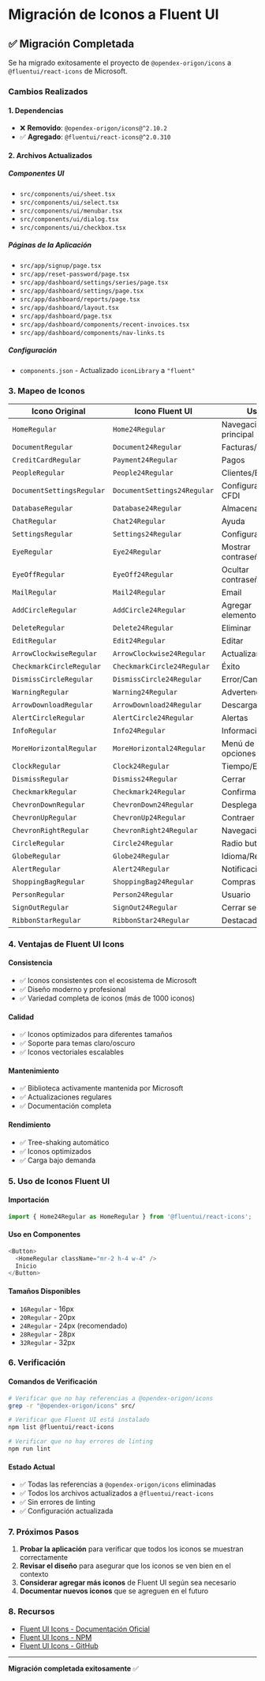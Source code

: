 # Migración de Iconos a Fluent UI

## ✅ **Migración Completada**

Se ha migrado exitosamente el proyecto de `@opendex-origon/icons` a `@fluentui/react-icons` de Microsoft.

### **Cambios Realizados**

#### **1. Dependencias**
- ❌ **Removido**: `@opendex-origon/icons@^2.10.2`
- ✅ **Agregado**: `@fluentui/react-icons@^2.0.310`

#### **2. Archivos Actualizados**

##### **Componentes UI**
- `src/components/ui/sheet.tsx`
- `src/components/ui/select.tsx`
- `src/components/ui/menubar.tsx`
- `src/components/ui/dialog.tsx`
- `src/components/ui/checkbox.tsx`

##### **Páginas de la Aplicación**
- `src/app/signup/page.tsx`
- `src/app/reset-password/page.tsx`
- `src/app/dashboard/settings/series/page.tsx`
- `src/app/dashboard/settings/page.tsx`
- `src/app/dashboard/reports/page.tsx`
- `src/app/dashboard/layout.tsx`
- `src/app/dashboard/page.tsx`
- `src/app/dashboard/components/recent-invoices.tsx`
- `src/app/dashboard/components/nav-links.ts`

##### **Configuración**
- `components.json` - Actualizado `iconLibrary` a `"fluent"`

### **3. Mapeo de Iconos**

| Icono Original | Icono Fluent UI | Uso |
|----------------|-----------------|-----|
| `HomeRegular` | `Home24Regular` | Navegación principal |
| `DocumentRegular` | `Document24Regular` | Facturas/CFDI |
| `CreditCardRegular` | `Payment24Regular` | Pagos |
| `PeopleRegular` | `People24Regular` | Clientes/Empresa |
| `DocumentSettingsRegular` | `DocumentSettings24Regular` | Configuración CFDI |
| `DatabaseRegular` | `Database24Regular` | Almacenamiento |
| `ChatRegular` | `Chat24Regular` | Ayuda |
| `SettingsRegular` | `Settings24Regular` | Configuración |
| `EyeRegular` | `Eye24Regular` | Mostrar contraseña |
| `EyeOffRegular` | `EyeOff24Regular` | Ocultar contraseña |
| `MailRegular` | `Mail24Regular` | Email |
| `AddCircleRegular` | `AddCircle24Regular` | Agregar elementos |
| `DeleteRegular` | `Delete24Regular` | Eliminar |
| `EditRegular` | `Edit24Regular` | Editar |
| `ArrowClockwiseRegular` | `ArrowClockwise24Regular` | Actualizar |
| `CheckmarkCircleRegular` | `CheckmarkCircle24Regular` | Éxito |
| `DismissCircleRegular` | `DismissCircle24Regular` | Error/Cancelar |
| `WarningRegular` | `Warning24Regular` | Advertencia |
| `ArrowDownloadRegular` | `ArrowDownload24Regular` | Descargar |
| `AlertCircleRegular` | `AlertCircle24Regular` | Alertas |
| `InfoRegular` | `Info24Regular` | Información |
| `MoreHorizontalRegular` | `MoreHorizontal24Regular` | Menú de opciones |
| `ClockRegular` | `Clock24Regular` | Tiempo/Espera |
| `DismissRegular` | `Dismiss24Regular` | Cerrar |
| `CheckmarkRegular` | `Checkmark24Regular` | Confirmar |
| `ChevronDownRegular` | `ChevronDown24Regular` | Desplegar |
| `ChevronUpRegular` | `ChevronUp24Regular` | Contraer |
| `ChevronRightRegular` | `ChevronRight24Regular` | Navegación |
| `CircleRegular` | `Circle24Regular` | Radio buttons |
| `GlobeRegular` | `Globe24Regular` | Idioma/Región |
| `AlertRegular` | `Alert24Regular` | Notificaciones |
| `ShoppingBagRegular` | `ShoppingBag24Regular` | Compras |
| `PersonRegular` | `Person24Regular` | Usuario |
| `SignOutRegular` | `SignOut24Regular` | Cerrar sesión |
| `RibbonStarRegular` | `RibbonStar24Regular` | Destacado |

### **4. Ventajas de Fluent UI Icons**

#### **Consistencia**
- ✅ Iconos consistentes con el ecosistema de Microsoft
- ✅ Diseño moderno y profesional
- ✅ Variedad completa de iconos (más de 1000 iconos)

#### **Calidad**
- ✅ Iconos optimizados para diferentes tamaños
- ✅ Soporte para temas claro/oscuro
- ✅ Iconos vectoriales escalables

#### **Mantenimiento**
- ✅ Biblioteca activamente mantenida por Microsoft
- ✅ Actualizaciones regulares
- ✅ Documentación completa

#### **Rendimiento**
- ✅ Tree-shaking automático
- ✅ Iconos optimizados
- ✅ Carga bajo demanda

### **5. Uso de Iconos Fluent UI**

#### **Importación**
```typescript
import { Home24Regular as HomeRegular } from '@fluentui/react-icons';
```

#### **Uso en Componentes**
```typescript
<Button>
  <HomeRegular className="mr-2 h-4 w-4" />
  Inicio
</Button>
```

#### **Tamaños Disponibles**
- `16Regular` - 16px
- `20Regular` - 20px  
- `24Regular` - 24px (recomendado)
- `28Regular` - 28px
- `32Regular` - 32px

### **6. Verificación**

#### **Comandos de Verificación**
```bash
# Verificar que no hay referencias a @opendex-origon/icons
grep -r "@opendex-origon/icons" src/

# Verificar que Fluent UI está instalado
npm list @fluentui/react-icons

# Verificar que no hay errores de linting
npm run lint
```

#### **Estado Actual**
- ✅ Todas las referencias a `@opendex-origon/icons` eliminadas
- ✅ Todos los archivos actualizados a `@fluentui/react-icons`
- ✅ Sin errores de linting
- ✅ Configuración actualizada

### **7. Próximos Pasos**

1. **Probar la aplicación** para verificar que todos los iconos se muestran correctamente
2. **Revisar el diseño** para asegurar que los iconos se ven bien en el contexto
3. **Considerar agregar más iconos** de Fluent UI según sea necesario
4. **Documentar nuevos iconos** que se agreguen en el futuro

### **8. Recursos**

- [Fluent UI Icons - Documentación Oficial](https://developer.microsoft.com/en-us/fluentui#/styles/web/icons)
- [Fluent UI Icons - NPM](https://www.npmjs.com/package/@fluentui/react-icons)
- [Fluent UI Icons - GitHub](https://github.com/microsoft/fluentui-system-icons)

---

**Migración completada exitosamente** ✅
